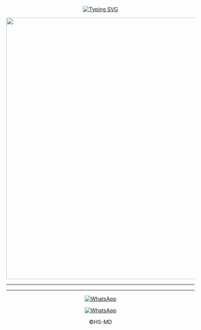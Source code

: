 </p> <p align="center">
<a href="https://git.io/typing-svg"><img src="https://readme-typing-svg.demolab.com?font=Rubik+Dirt&size=65&pause=1000&color=000000&background=FF20A500&center=true&vCenter=true&width=1000&height=150&lines=HS-MD-V2;CREATE+BY+HASSAN+SOUGUE" alt="Typing SVG" /></a>

<p align="center">
<a href="https://ibb.co/yFngb6nP"><img src="https://i.ibb.co/qYMmPNMj/1734896787176.jpg" width="700px"</a>
  
***
***

<p align="center">

  <a aria-label="WhatsApp Supported Channel" href="https://whatsapp.com/channel/0029Vb6u6fp3bbV3yHFvDb3o" target="_blank">
    <img alt="WhatsApp" src="https://img.shields.io/badge/Join Channel-25D366?style=for-the-badge&logo=WhatsApp&logoColor=white" />
  </a>
  
 <p align="center">

  <a aria-label="Contact Us " href="https://wa.me/2250500525480" target="_blank">
    <img alt="WhatsApp" src="https://img.shields.io/badge/Contact Us-25D366?style=for-the-badge&logo=WhatsApp&logoColor=white" />
  </a>
  
<p align="center">
  ©HS-MD
